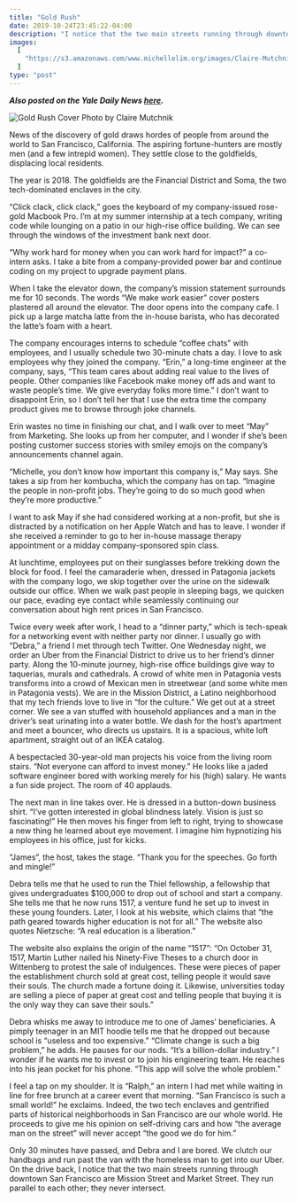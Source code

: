 ```yaml
---
title: "Gold Rush"
date: 2019-10-24T23:45:22-04:00
description: "I notice that the two main streets running through downtown San Francisco are Mission Street and Market Street. They run parallel to each other; they never intersect."
images:
  [
    "https://s3.amazonaws.com/www.michellelim.org/images/Claire-Mutchnik_Gold-Rush_editor_online.png",
  ]
type: "post"
---
```


**_Also posted on the Yale Daily News [here](https://yaledailynews.com/blog/2019/10/24/gold-rush/)._**

![Gold Rush Cover Photo by Claire Mutchnik](https://s3.amazonaws.com/www.michellelim.org/images/Claire-Mutchnik_Gold-Rush_editor_online.png "Drawing by Claire Mutchnik")

News of the discovery of gold draws hordes of people from around the world to San Francisco, California. The aspiring fortune-hunters are mostly men (and a few intrepid women). They settle close to the goldfields, displacing local residents.

The year is 2018. The goldfields are the Financial District and Soma, the two tech-dominated enclaves in the city.

“Click clack, click clack,” goes the keyboard of my company-issued rose-gold Macbook Pro. I’m at my summer internship at a tech company, writing code while lounging on a patio in our high-rise office building. We can see through the windows of the investment bank next door.

“Why work hard for money when you can work hard for impact?” a co-intern asks. I take a bite from a company-provided power bar and continue coding on my project to upgrade payment plans.

When I take the elevator down, the company’s mission statement surrounds me for 10 seconds. The words “We make work easier” cover posters plastered all around the elevator. The door opens into the company cafe. I pick up a large matcha latte from the in-house barista, who has decorated the latte’s foam with a heart.

The company encourages interns to schedule “coffee chats” with employees, and I usually schedule two 30-minute chats a day. I love to ask employees why they joined the company. “Erin,” a long-time engineer at the company, says, “This team cares about adding real value to the lives of people. Other companies like Facebook make money off ads and want to waste people’s time. We give everyday folks more time.” I don’t want to disappoint Erin, so I don’t tell her that I use the extra time the company product gives me to browse through joke channels.

Erin wastes no time in finishing our chat, and I walk over to meet “May” from Marketing. She looks up from her computer, and I wonder if she’s been posting customer success stories with smiley emojis on the company’s announcements channel again.

“Michelle, you don’t know how important this company is,” May says. She takes a sip from her kombucha, which the company has on tap. “Imagine the people in non-profit jobs. They’re going to do so much good when they’re more productive.”

I want to ask May if she had considered working at a non-profit, but she is distracted by a notification on her Apple Watch and has to leave. I wonder if she received a reminder to go to her in-house massage therapy appointment or a midday company-sponsored spin class.

At lunchtime, employees put on their sunglasses before trekking down the block for food. I feel the camaraderie when, dressed in Patagonia jackets with the company logo, we skip together over the urine on the sidewalk outside our office. When we walk past people in sleeping bags, we quicken our pace, evading eye contact while seamlessly continuing our conversation about high rent prices in San Francisco.

Twice every week after work, I head to a “dinner party,” which is tech-speak for a networking event with neither party nor dinner. I usually go with “Debra,” a friend I met through tech Twitter. One Wednesday night, we order an Uber from the Financial District to drive us to her friend’s dinner party. Along the 10-minute journey, high-rise office buildings give way to taquerias, murals and cathedrals. A crowd of white men in Patagonia vests transforms into a crowd of Mexican men in streetwear (and some white men in Patagonia vests). We are in the Mission District, a Latino neighborhood that my tech friends love to live in “for the culture.” We get out at a street corner. We see a van stuffed with household appliances and a man in the driver’s seat urinating into a water bottle. We dash for the host’s apartment and meet a bouncer, who directs us upstairs. It is a spacious, white loft apartment, straight out of an IKEA catalog.

A bespectacled 30-year-old man projects his voice from the living room stairs. “Not everyone can afford to invest money.” He looks like a jaded software engineer bored with working merely for his (high) salary. He wants a fun side project. The room of 40 applauds.

The next man in line takes over. He is dressed in a button-down business shirt. “I’ve gotten interested in global blindness lately. Vision is just so fascinating!” He then moves his finger from left to right, trying to showcase a new thing he learned about eye movement. I imagine him hypnotizing his employees in his office, just for kicks.

“James”, the host, takes the stage. “Thank you for the speeches. Go forth and mingle!”

Debra tells me that he used to run the Thiel fellowship, a fellowship that gives undergraduates \$100,000 to drop out of school and start a company. She tells me that he now runs 1517, a venture fund he set up to invest in these young founders. Later, I look at his website, which claims that “the path geared towards higher education is not for all.” The website also quotes Nietzsche: “A real education is a liberation.”

The website also explains the origin of the name “1517”: “On October 31, 1517, Martin Luther nailed his Ninety-Five Theses to a church door in Wittenberg to protest the sale of indulgences. These were pieces of paper the establishment church sold at great cost, telling people it would save their souls. The church made a fortune doing it. Likewise, universities today are selling a piece of paper at great cost and telling people that buying it is the only way they can save their souls.”

Debra whisks me away to introduce me to one of James’ beneficiaries. A pimply teenager in an MIT hoodie tells me that he dropped out because school is “useless and too expensive.” “Climate change is such a big problem,” he adds. He pauses for our nods. “It’s a billion-dollar industry.” I wonder if he wants me to invest or to join his engineering team. He reaches into his jean pocket for his phone. “This app will solve the whole problem.”

I feel a tap on my shoulder. It is “Ralph,” an intern I had met while waiting in line for free brunch at a career event that morning. “San Francisco is such a small world!” he exclaims. Indeed, the two tech enclaves and gentrified parts of historical neighborhoods in San Francisco are our whole world. He proceeds to give me his opinion on self-driving cars and how “the average man on the street” will never accept “the good we do for him.”

Only 30 minutes have passed, and Debra and I are bored. We clutch our handbags and run past the van with the homeless man to get into our Uber. On the drive back, I notice that the two main streets running through downtown San Francisco are Mission Street and Market Street. They run parallel to each other; they never intersect.

